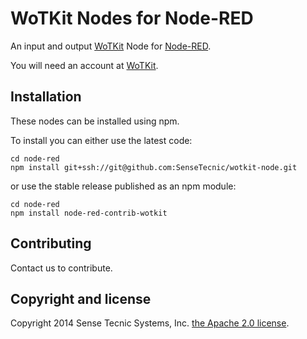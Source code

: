 # WoTKit Nodes for Node-RED

An input and output [WoTKit](http://wotkit.sensetecnic.com) Node for [Node-RED](http://nodered.org).

You will need an account at [WoTKit](http://wotkit.sensetecnic.com).

## Installation

These nodes can be installed using npm.

To install you can either use the latest code:

```
cd node-red
npm install git+ssh://git@github.com:SenseTecnic/wotkit-node.git
```

or use the stable release published as an npm module:

```
cd node-red
npm install node-red-contrib-wotkit
```



## Contributing

Contact us to contribute.

## Copyright and license

Copyright 2014 Sense Tecnic Systems, Inc. [the Apache 2.0 license](LICENSE).
